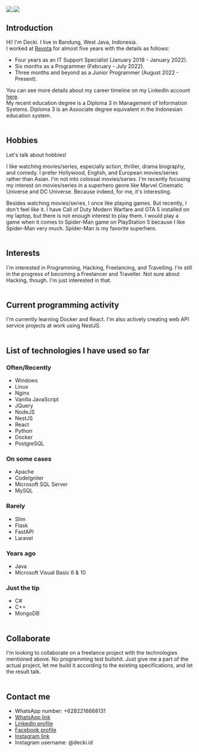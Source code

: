 <!-- [![Anurag's GitHub stats](https://github-readme-stats.vercel.app/api?username=deckiherdiawans&show_icons=true&theme=tokyonight)](https://github.com/anuraghazra/github-readme-stats) -->
<a href="https://github.com/anuraghazra/github-readme-stats">
  <img align="center" src="https://github-readme-stats.vercel.app/api/pin/?username=deckiherdiawans&show_icons=true&theme=tokyonight" />
</a>
<a href="https://github.com/anuraghazra/convoychat">
  <img align="center" src="https://github-readme-stats.vercel.app/api/top-langs/?username=deckiherdiawans&layout=compact" />
</a>

## Introduction

Hi! I'm Decki. I live in Bandung, West Java, Indonesia.<br>
I worked at [Revota](https://github.com/revota) for almost five years with the details as follows:<br>

- Four years as an IT Support Specialist (January 2018 - January 2022).
- Six months as a Programmer (February - July 2022).
- Three months and beyond as a Junior Programmer (August 2022 - Present).

You can see more details about my career timeline on my LinkedIn account [here](https://linkedin.com/in/decki/).<br>
My recent education degree is a Diploma 3 in Management of Information Systems. Diploma 3 is an Associate degree equivalent in the Indonesian education system.<br><br>

## Hobbies

Let's talk about hobbies!

I like watching movies/series, especially action, thriller, drama biography, and comedy. I prefer Hollywood, English, and European movies/series rather than Asian. I'm not into colossal movies/series. I'm recently focusing my interest on movies/series in a superhero genre like Marvel Cinematic Universe and DC Universe. Because indeed, for me, it's interesting.

Besides watching movies/series, I once like playing games. But recently, I don't feel like it. I have Call of Duty Modern Warfare and GTA 5 installed on my laptop, but there is not enough interest to play them. I would play a game when it comes to Spider-Man game on PlayStation 5 because I like Spider-Man very much. Spider-Man is my favorite superhero.<br><br>

## Interests

I'm interested in Programming, Hacking, Freelancing, and Travelling. I'm still in the progress of becoming a Freelancer and Traveller. Not sure about Hacking, though. I'm just interested in that.<br><br>

## Current programming activity

I'm currently learning Docker and React. I'm also actively creating web API service projects at work using NestJS.<br><br>

## List of technologies I have used so far

### Often/Recently
- Windows
- Linux
- Nginx
- Vanilla JavaScript
- JQuery
- NodeJS
- NestJS
- React
- Python
- Docker
- PostgreSQL

### On some cases
- Apache
- CodeIgniter
- Microsoft SQL Server
- MySQL

### Rarely
- Slim
- Flask
- FastAPI
- Laravel

### Years ago
- Java
- Microsoft Visual Basic 6 & 10

### Just the tip
- C#
- C++
- MongoDB<br><br>

## Collaborate

I'm looking to collaborate on a freelance project with the technologies mentioned above. No programming test bullshit. Just give me a part of the actual project, let me build it according to the existing specifications, and let the result talk.<br><br>

## Contact me

- WhatsApp number: +6282216668131
- [WhatsApp link](https://api.whatsapp.com/send?phone=6282216668131)
- [LinkedIn profile](https://linkedin.com/in/decki/)
- [Facebook profile](https://facebook.com/deckiherdiawans)
- [Instagram link](https://instagram.com/decki.id/)
- Instagram username: @decki.id
